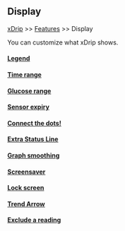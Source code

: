 ## Display  
[xDrip](../../README.md) >> [Features](../Features_page) >> Display  
  
You can customize what xDrip shows.  
  
#### [Legend](../Legend.md)
#### [Time range](../TimeButtons.md)
#### [Glucose range](./GlucoseRange.md)
#### [Sensor expiry](../Sensor-Expiry.md)
#### [Connect the dots!](../Connect-the-dots.md)
#### [Extra Status Line](../Extra-status-line.md)
#### [Graph smoothing](../Display/GraphSmoothing.md)
#### [Screensaver](../Screensaver.md)
#### [Lock screen](../Lock-screen.md)
#### [Trend Arrow](./TrendArrow.md)
#### [Exclude a reading](./ExcludeReading.md)
  
  

